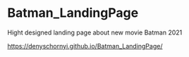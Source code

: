 # Batman_LandingPage
Hight designed landing page about new movie Batman 2021

https://denyschornyi.github.io/Batman_LandingPage/
